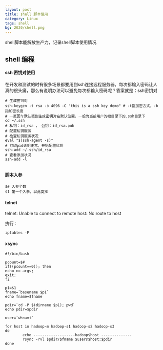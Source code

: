 ```yaml
---
layout: post
title: shell 脚本使用
category: Linux
tags: shell
bg: 2020/shell.png
---
```


shell脚本能解放生产力，记录shell脚本使用情况

## shell 编程


#### ssh 密钥对使用
在开发和测试的时有很多场景都要用到ssh连接远程服务器，每次都输入密码让人真的很头痛，那么有说明办法可以避免每次都输入密码呢？答案就是：ssh密钥对
```shell
# 生成密钥对
ssh-keygen -t rsa -b 4096 -C "this is a ssh key demo" # -t指加密方式，-b指加密长度
# 一直回车默认直到生成密钥对在默认位置，一般为当前用户的根目录下的.ssh目录下
cd ~/.ssh
# 私钥：id_rsa ， 公钥：id_rsa.pub
# 配置私钥服务
# 检查私钥服务状况
eval "$(ssh-agent -s)"
# 打印pid说明正常，开始配置私钥
ssh-add ~/.ssh/id_rsa
# 查看添加状况
ssh-add -l


```


#### 脚本入参

```shell
$# 入参个数
$1 第一个入参，以此类推
```



#### telnet

telnet: Unable to connect to remote host: No route to host

执行： 

```shell
iptables -F
```



#### xsync

```shell
#!/bin/bash

pcount=$#
if((pcount==0)); then
echo no args;
exit;
fi

p1=$1
fname=`basename $p1`
echo fname=$fname

pdir=`cd -P $(dirname $p1); pwd`
echo pdir=$pdir

user=`whoami`

for host in hadoop-m hadoop-s1 hadoop-s2 hadoop-s3
do
        echo -------------------hadoop$host --------------
        rsync -rvl $pdir/$fname $user@$host:$pdir
done
```

